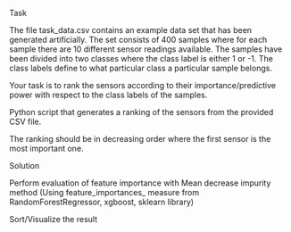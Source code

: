 Task

The file task_data.csv contains an example data set that has been  generated artificially. The set consists of 400 samples where for each sample there are 10 different sensor readings available. The samples have been divided into two classes where the class label is either 1 or -1. The class labels define to what particular class a particular sample belongs.

Your task is to rank the sensors according to their importance/predictive power with respect to the class labels of the samples.

Python script that generates a ranking of the sensors from the provided CSV file.

The ranking should be in decreasing order where the first sensor is the most important one.


Solution

Perform evaluation of feature importance with Mean decrease impurity method (Using feature_importances_ measure from RandomForestRegressor, xgboost, sklearn library)

Sort/Visualize the result

